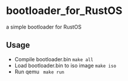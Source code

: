 # bootloader_for_RustOS
a simple bootloader for RustOS

## Usage
* Compile bootloader.bin
```make all```
* Load bootloader.bin to iso image
``` make iso ```
* Run qemu
``` make run```

